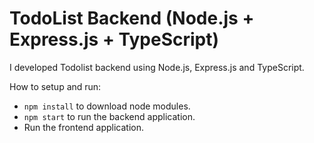 # TodoList Backend (Node.js + Express.js + TypeScript)

I developed Todolist backend using Node.js, Express.js and TypeScript.

How to setup and run:

- `npm install` to download node modules.
- `npm start` to run the backend application.
- Run the frontend application.